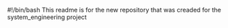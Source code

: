 #!/bin/bash
This readme is for the new repository that was creaded for the system_engineering project


